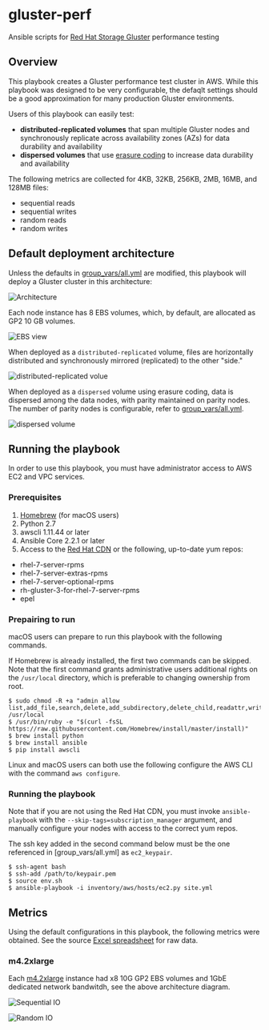 # gluster-perf
Ansible scripts for [Red Hat Storage Gluster](https://www.redhat.com/en/technologies/storage/gluster) 
performance testing

## Overview

This playbook creates a Gluster performance test cluster in AWS. While this 
playbook was designed to be very configurable, the defaqlt settings should
be a good approximation for many production Gluster environments.

Users of this playbook can easily test:
* **distributed-replicated volumes** that span multiple Gluster nodes and
synchronously replicate across availability zones (AZs) for data durability and
availability
* **dispersed volumes** that use [erasure coding](https://access.redhat.com/documentation/en-US/Red_Hat_Storage/3.1/html/Administration_Guide/chap-Red_Hat_Storage_Volumes-Creating_Dispersed_Volumes_1.html) 
to increase data durability and availability

The following metrics are collected for 4KB, 32KB, 256KB, 2MB, 16MB, and 128MB 
files:
* sequential reads
* sequential writes
* random reads
* random writes

## Default deployment architecture

Unless the defaults in [group_vars/all.yml](group_vars/all.yml) are modified, this playbook will 
deploy a Gluster cluster in this architecture:

![Architecture](files/architecture.png)

Each node instance has 8 EBS volumes, which, by default, are allocated as GP2
10 GB volumes.

![EBS view](files/ebs_view.png)

When deployed as a ```distributed-replicated``` volume, files are horizontally
distributed and synchronously mirrored (replicated) to the other "side."

![distributed-replicated volue](files/distributed-replicated_view.png)

When deployed as a ```dispersed``` volume using erasure coding, data is 
dispersed among the data nodes, with parity maintained on parity nodes. The
number of parity nodes is configurable, refer to [group_vars/all.yml](group_vars/all.yml).

![dispersed volume](files/erasure-coded_view.png)

## Running the playbook

In order to use this playbook, you must have administrator access to AWS EC2 
and VPC services.

### Prerequisites

1. [Homebrew](https://brew.sh) (for macOS users)
2. Python 2.7
3. awscli 1.11.44 or later
4. Ansible Core 2.2.1 or later
5. Access to the [Red Hat CDN](https://access.redhat.com) or the following, 
up-to-date yum repos:
  * rhel-7-server-rpms
  * rhel-7-server-extras-rpms
  * rhel-7-server-optional-rpms
  * rh-gluster-3-for-rhel-7-server-rpms
  * epel

### Prepairing to run

macOS users can prepare to run this playbook with the following commands.

If Homebrew is already installed, the first two commands can be skipped. Note
that the first command grants administrative users additional rights on the
```/usr/local``` directory, which is preferable to changing ownership from 
root.

```
$ sudo chmod -R +a "admin allow list,add_file,search,delete,add_subdirectory,delete_child,readattr,writeattr,readextattr,writeextattr,readsecurity,writesecurity,chown,file_inherit,directory_inherit" /usr/local
$ /usr/bin/ruby -e "$(curl -fsSL https://raw.githubusercontent.com/Homebrew/install/master/install)"
$ brew install python
$ brew install ansible
$ pip install awscli
```

Linux and macOS users can both use the following configure the AWS CLI with 
the command ```aws configure```.

### Running the playbook

Note that if you are not using the Red Hat CDN, you must invoke 
```ansible-playbook``` with the ```--skip-tags=subscription_manager``` 
argument, and manually configure your nodes with access to the correct yum 
repos.

The ssh key added in the second command below must be the one referenced in 
[group_vars/all.yml] as ```ec2_keypair```.
 
```
$ ssh-agent bash
$ ssh-add /path/to/keypair.pem
$ source env.sh
$ ansible-playbook -i inventory/aws/hosts/ec2.py site.yml
```

## Metrics

Using the default configurations in this playbook, the following metrics were
obtained. See the source [Excel spreadsheet](files/gluster-perf.xlsx) for raw data.

### m4.2xlarge

Each [m4.2xlarge](https://aws.amazon.com/ec2/instance-types/#m4) instance had 
x8 10G GP2 EBS volumes and 1GbE dedicated network bandwitdh, see the above 
architecture diagram.

![Sequential IO](files/metrics_sequential.png)

![Random IO](files/metrics_random.png)

